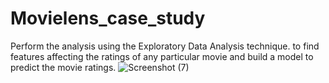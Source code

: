 # Movielens_case_study
Perform the analysis using the Exploratory Data Analysis technique. to find features affecting the ratings of any particular movie and build a model to predict the movie ratings.
![Screenshot (7)](https://github.com/imdSaurabh22/Movielens_case_study/assets/149091345/78dc9a7b-7482-4218-9dd3-c73c5997c4e2)
